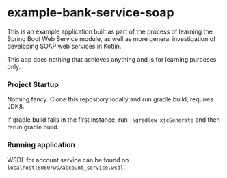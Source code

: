# example-bank-service-soap
This is an example application built as part of the process of learning
the Spring Boot Web Service module, as well as more general investigation of
developing SOAP web services in Kotlin.

This app does nothing that achieves anything and is for learning purposes only.

### Project Startup
Nothing fancy. Clone this repository locally and run gradle build; requires
JDK8.

If gradle build fails in the first instance, run `.\gradlew xjcGenerate` and then rerun 
gradle build.

### Running application
WSDL for account service can be found on `localhost:8080/ws/account_service.wsdl`.
